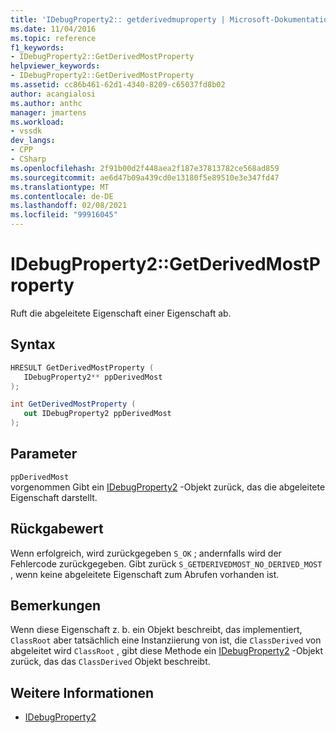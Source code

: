 ```yaml
---
title: 'IDebugProperty2:: getderivedmuproperty | Microsoft-Dokumentation'
ms.date: 11/04/2016
ms.topic: reference
f1_keywords:
- IDebugProperty2::GetDerivedMostProperty
helpviewer_keywords:
- IDebugProperty2::GetDerivedMostProperty
ms.assetid: cc86b461-62d1-4340-8209-c65037fd8b02
author: acangialosi
ms.author: anthc
manager: jmartens
ms.workload:
- vssdk
dev_langs:
- CPP
- CSharp
ms.openlocfilehash: 2f91b00d2f448aea2f187e37813782ce568ad859
ms.sourcegitcommit: ae6d47b09a439cd0e13180f5e89510e3e347fd47
ms.translationtype: MT
ms.contentlocale: de-DE
ms.lasthandoff: 02/08/2021
ms.locfileid: "99916045"
---
```

# <a name="idebugproperty2getderivedmostproperty"></a>IDebugProperty2::GetDerivedMostProperty
Ruft die abgeleitete Eigenschaft einer Eigenschaft ab.

## <a name="syntax"></a>Syntax

```cpp
HRESULT GetDerivedMostProperty ( 
   IDebugProperty2** ppDerivedMost
);
```

```csharp
int GetDerivedMostProperty ( 
   out IDebugProperty2 ppDerivedMost
);
```

## <a name="parameters"></a>Parameter
`ppDerivedMost`\
vorgenommen Gibt ein [IDebugProperty2](../../../extensibility/debugger/reference/idebugproperty2.md) -Objekt zurück, das die abgeleitete Eigenschaft darstellt.

## <a name="return-value"></a>Rückgabewert
 Wenn erfolgreich, wird zurückgegeben `S_OK` ; andernfalls wird der Fehlercode zurückgegeben. Gibt zurück `S_GETDERIVEDMOST_NO_DERIVED_MOST` , wenn keine abgeleitete Eigenschaft zum Abrufen vorhanden ist.

## <a name="remarks"></a>Bemerkungen
 Wenn diese Eigenschaft z. b. ein Objekt beschreibt, das implementiert, `ClassRoot` aber tatsächlich eine Instanziierung von ist, die `ClassDerived` von abgeleitet wird `ClassRoot` , gibt diese Methode ein [IDebugProperty2](../../../extensibility/debugger/reference/idebugproperty2.md) -Objekt zurück, das das `ClassDerived` Objekt beschreibt.

## <a name="see-also"></a>Weitere Informationen
- [IDebugProperty2](../../../extensibility/debugger/reference/idebugproperty2.md)
